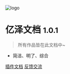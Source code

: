 ![logo](https://img.jsauce.top/img/56)

# 亿泽文档 <small>1.0.1</small>

> 所有作品皆在此文档中~

- 简洁、明了、综合

[插件文档](_sidebar.md)
[反馈交流](https://jq.qq.com/?_wv=1027&k=gD4Fe74Y)